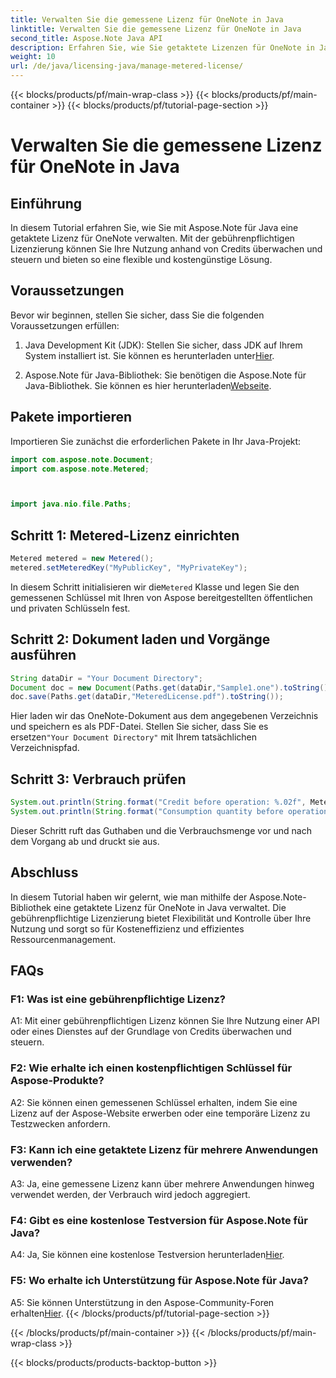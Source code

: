 ```yaml
---
title: Verwalten Sie die gemessene Lizenz für OneNote in Java
linktitle: Verwalten Sie die gemessene Lizenz für OneNote in Java
second_title: Aspose.Note Java API
description: Erfahren Sie, wie Sie getaktete Lizenzen für OneNote in Java mithilfe der Aspose.Note-Bibliothek verwalten. Steuern Sie die Nutzung, überwachen Sie Guthaben und optimieren Sie Kosten effizient.
weight: 10
url: /de/java/licensing-java/manage-metered-license/
---
```


{{< blocks/products/pf/main-wrap-class >}}
{{< blocks/products/pf/main-container >}}
{{< blocks/products/pf/tutorial-page-section >}}

# Verwalten Sie die gemessene Lizenz für OneNote in Java

## Einführung

In diesem Tutorial erfahren Sie, wie Sie mit Aspose.Note für Java eine getaktete Lizenz für OneNote verwalten. Mit der gebührenpflichtigen Lizenzierung können Sie Ihre Nutzung anhand von Credits überwachen und steuern und bieten so eine flexible und kostengünstige Lösung.

## Voraussetzungen

Bevor wir beginnen, stellen Sie sicher, dass Sie die folgenden Voraussetzungen erfüllen:

1.  Java Development Kit (JDK): Stellen Sie sicher, dass JDK auf Ihrem System installiert ist. Sie können es herunterladen unter[Hier](https://www.oracle.com/java/technologies/javase-jdk11-downloads.html).
   
2. Aspose.Note für Java-Bibliothek: Sie benötigen die Aspose.Note für Java-Bibliothek. Sie können es hier herunterladen[Webseite](https://releases.aspose.com/note/java/).

## Pakete importieren

Importieren Sie zunächst die erforderlichen Pakete in Ihr Java-Projekt:

```java
import com.aspose.note.Document;
import com.aspose.note.Metered;



import java.nio.file.Paths;
```

## Schritt 1: Metered-Lizenz einrichten

```java
Metered metered = new Metered();
metered.setMeteredKey("MyPublicKey", "MyPrivateKey");
```

 In diesem Schritt initialisieren wir die`Metered` Klasse und legen Sie den gemessenen Schlüssel mit Ihren von Aspose bereitgestellten öffentlichen und privaten Schlüsseln fest.

## Schritt 2: Dokument laden und Vorgänge ausführen

```java
String dataDir = "Your Document Directory";
Document doc = new Document(Paths.get(dataDir,"Sample1.one").toString());
doc.save(Paths.get(dataDir,"MeteredLicense.pdf").toString());
```

 Hier laden wir das OneNote-Dokument aus dem angegebenen Verzeichnis und speichern es als PDF-Datei. Stellen Sie sicher, dass Sie es ersetzen`"Your Document Directory"` mit Ihrem tatsächlichen Verzeichnispfad.

## Schritt 3: Verbrauch prüfen

```java
System.out.println(String.format("Credit before operation: %.02f", Metered.getConsumptionCredit()));
System.out.println(String.format("Consumption quantity before operation: %.02f", Metered.getConsumptionQuantity()));
```

Dieser Schritt ruft das Guthaben und die Verbrauchsmenge vor und nach dem Vorgang ab und druckt sie aus.

## Abschluss

In diesem Tutorial haben wir gelernt, wie man mithilfe der Aspose.Note-Bibliothek eine getaktete Lizenz für OneNote in Java verwaltet. Die gebührenpflichtige Lizenzierung bietet Flexibilität und Kontrolle über Ihre Nutzung und sorgt so für Kosteneffizienz und effizientes Ressourcenmanagement.

## FAQs

### F1: Was ist eine gebührenpflichtige Lizenz?

A1: Mit einer gebührenpflichtigen Lizenz können Sie Ihre Nutzung einer API oder eines Dienstes auf der Grundlage von Credits überwachen und steuern.
   
### F2: Wie erhalte ich einen kostenpflichtigen Schlüssel für Aspose-Produkte?

A2: Sie können einen gemessenen Schlüssel erhalten, indem Sie eine Lizenz auf der Aspose-Website erwerben oder eine temporäre Lizenz zu Testzwecken anfordern.
   
### F3: Kann ich eine getaktete Lizenz für mehrere Anwendungen verwenden?

A3: Ja, eine gemessene Lizenz kann über mehrere Anwendungen hinweg verwendet werden, der Verbrauch wird jedoch aggregiert.
   
### F4: Gibt es eine kostenlose Testversion für Aspose.Note für Java?

 A4: Ja, Sie können eine kostenlose Testversion herunterladen[Hier](https://releases.aspose.com/).
   
### F5: Wo erhalte ich Unterstützung für Aspose.Note für Java?

 A5: Sie können Unterstützung in den Aspose-Community-Foren erhalten[Hier](https://forum.aspose.com/c/note/28).
{{< /blocks/products/pf/tutorial-page-section >}}

{{< /blocks/products/pf/main-container >}}
{{< /blocks/products/pf/main-wrap-class >}}

{{< blocks/products/products-backtop-button >}}
